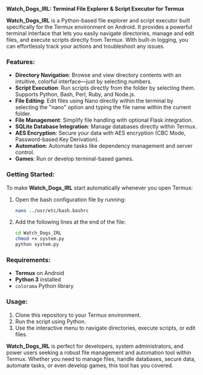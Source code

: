 **Watch_Dogs_IRL: Terminal File Explorer & Script Executor for Termux**

**Watch_Dogs_IRL** is a Python-based file explorer and script executor built specifically for the Termux environment on Android. It provides a powerful terminal interface that lets you easily navigate directories, manage and edit files, and execute scripts directly from Termux. With built-in logging, you can effortlessly track your actions and troubleshoot any issues.

### Features:
- **Directory Navigation**: Browse and view directory contents with an intuitive, colorful interface—just by selecting numbers.
- **Script Execution**: Run scripts directly from the folder by selecting them. Supports Python, Bash, Perl, Ruby, and Node.js.
- **File Editing**: Edit files using Nano directly within the terminal by selecting the "nano" option and typing the file name within the current folder.
- **File Management**: Simplify file handling with optional Flask integration.
- **SQLite Database Integration**: Manage databases directly within Termux.
- **AES Encryption**: Secure your data with AES encryption (CBC Mode, Password-based Key Derivation).
- **Automation**: Automate tasks like dependency management and server control.
- **Games**: Run or develop terminal-based games.

### Getting Started:
To make **Watch_Dogs_IRL** start automatically whenever you open Termux:
1. Open the bash configuration file by running:
   ```bash
   nano ../usr/etc/bash.bashrc
   ```
2. Add the following lines at the end of the file:
   ```bash
   cd Watch_Dogs_IRL
   chmod +x system.py
   python system.py
   ```

### Requirements:
- **Termux** on Android
- **Python 3** installed
- `colorama` Python library

### Usage:
1. Clone this repository to your Termux environment.
2. Run the script using Python.
3. Use the interactive menu to navigate directories, execute scripts, or edit files.

**Watch_Dogs_IRL** is perfect for developers, system administrators, and power users seeking a robust file management and automation tool within Termux. Whether you need to manage files, handle databases, secure data, automate tasks, or even develop games, this tool has you covered.
